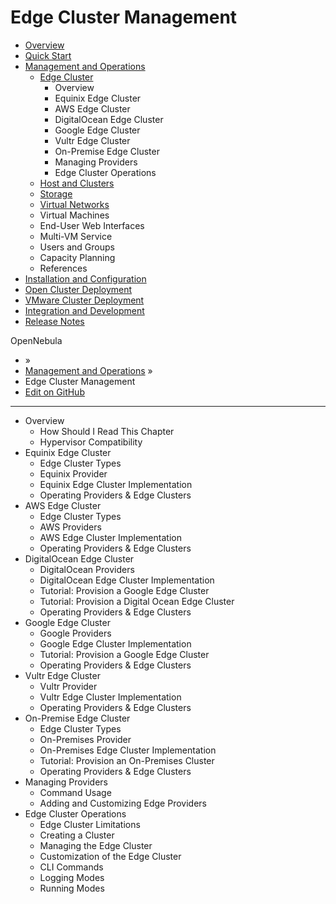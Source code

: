 # Edge Cluster Management

* [Overview](broken-reference)
* [Quick Start](broken-reference)
* [Management and Operations](broken-reference)
  * [Edge Cluster](broken-reference)
    * Overview
    * Equinix Edge Cluster
    * AWS Edge Cluster
    * DigitalOcean Edge Cluster
    * Google Edge Cluster
    * Vultr Edge Cluster
    * On-Premise Edge Cluster
    * Managing Providers
    * Edge Cluster Operations
  * [Host and Clusters](broken-reference)
  * [Storage](broken-reference)
  * [Virtual Networks](broken-reference)
  * Virtual Machines
  * End-User Web Interfaces
  * Multi-VM Service
  * Users and Groups
  * Capacity Planning
  * References
* [Installation and Configuration](broken-reference)
* [Open Cluster Deployment](broken-reference)
* [VMware Cluster Deployment](broken-reference)
* [Integration and Development](broken-reference)
* [Release Notes](broken-reference)

OpenNebula

* »
* [Management and Operations](broken-reference) »
* Edge Cluster Management
* [Edit on GitHub](https://github.com/OpenNebula/docs/blob/master/source/management\_and\_operations/edge\_cluster\_management/index.rst)

***

* Overview
  * How Should I Read This Chapter
  * Hypervisor Compatibility
* Equinix Edge Cluster
  * Edge Cluster Types
  * Equinix Provider
  * Equinix Edge Cluster Implementation
  * Operating Providers & Edge Clusters
* AWS Edge Cluster
  * Edge Cluster Types
  * AWS Providers
  * AWS Edge Cluster Implementation
  * Operating Providers & Edge Clusters
* DigitalOcean Edge Cluster
  * DigitalOcean Providers
  * DigitalOcean Edge Cluster Implementation
  * Tutorial: Provision a Google Edge Cluster
  * Tutorial: Provision a Digital Ocean Edge Cluster
  * Operating Providers & Edge Clusters
* Google Edge Cluster
  * Google Providers
  * Google Edge Cluster Implementation
  * Tutorial: Provision a Google Edge Cluster
  * Operating Providers & Edge Clusters
* Vultr Edge Cluster
  * Vultr Provider
  * Vultr Edge Cluster Implementation
  * Operating Providers & Edge Clusters
* On-Premise Edge Cluster
  * Edge Cluster Types
  * On-Premises Provider
  * On-Premises Edge Cluster Implementation
  * Tutorial: Provision an On-Premises Cluster
  * Operating Providers & Edge Clusters
* Managing Providers
  * Command Usage
  * Adding and Customizing Edge Providers
* Edge Cluster Operations
  * Edge Cluster Limitations
  * Creating a Cluster
  * Managing the Edge Cluster
  * Customization of the Edge Cluster
  * CLI Commands
  * Logging Modes
  * Running Modes
